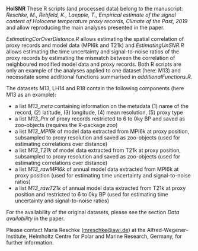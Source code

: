 **HolSNR** These R scripts (and processed data) belong to the manuscript:
*Reschke, M., Rehfeld, K., Laepple, T., Empirical estimate of the signal content of Holocene temperature proxy records, Climate of the Past, 2019*
and allow reproducing the main analyses presented in the paper.

*EstimatingCorOverDistance.R* allows estimating the spatial correlation of proxy records and model data (MPI6k and T21k) and *EstimatingUnSNR.R* allows estimating the time uncertainty and signal-to-noise ratios of the proxy records by estimating the mismatch between the correlation of neighboured modified model data and proxy records. Both R scripts are only an example of the analyses applied to one dataset (here: M13) and necessitate some additional functions summarised in *additionalFunctions.R*.

The datasets M13, LH14 and R18 contain the following components (here M13 as an example):
- a list *M13_meta* containing information on the metadata (1) name of the record, (2) latitude, (3) longitude, (4) mean resolution, (5) proxy type
- a list *M13_Prx* of proxy records restricted to 6 to 0ky BP and saved as zoo-objects (requires the R-package *zoo*)
- a list *M13_MPI6k* of model data extracted from MPI6k at proxy position, subsampled to proxy resolution and saved as zoo-objects (used for estimating correlations over distance)
- a list *M13_T21k* of model data extracted from T21k at proxy position, subsampled to proxy resolution and saved as zoo-objects (used for estimating correlations over distance)
- a list *M13_rawMPI6k* of annual model data extracted from MPI6k at proxy position (used for estimating time uncertainty and signal-to-noise ratios)
- a list *M13_rawT21k* of annual model data extracted from T21k at proxy position and restricted to 6 to 0ky BP (used for estimating time uncertainty and signal-to-noise ratios)

For the availability of the original datasets, please see the section *Data availability* in the paper.

Please contact Maria Reschke (mreschke@awi.de) at the Alfred-Wegener-Institute, Helmholtz Centre for Polar and Marine Research, Germany, for further information.
